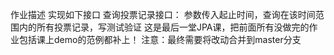 作业描述
实现如下接口
查询投票记录接口： 参数传入起止时间，查询在该时间范围内的所有投票记录，写测试验证
这是最后一堂JPA课，把前面所有没做完的作业包括课上demo的范例都补上！
注意：最终需要将改动合并到master分支